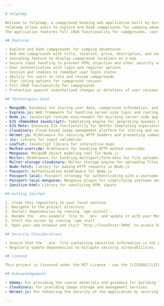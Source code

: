 ```yaml
---

# YelpCamp

Welcome to YelpCamp, a campground booking web application built by Suraj during a Udemy course!
YelpCamp allows users to explore and book campgrounds for camping adventures. 
The application features full CRUD functionality for campgrounds, user authentication, session management, campground reviews with star ratings, and integration with cloudinary for image storage.

## Features

- Explore and book campgrounds for camping adventures
- Add new campgrounds with title, location, price, description, and images
- Geocoding feature to display campground locations on a map
- Secure input handling to prevent HTML injection and other security vulnerabilities
- User authentication with login and register options
- Session and cookies to remember user login status
- Ability for users to rate and review campgrounds
- Star rating options for campground reviews
- Full CRUD functionality for campgrounds
- Protection against unauthorized changes or deletions of user reviews or campgrounds

## Technologies Used

- MongoDB: Database for storing user data, campground information, and reviews
- Express.js: Web framework for handling server-side logic and routing
- Node.js: JavaScript runtime environment for building server-side applications
- EJS (Embedded JavaScript): Templating engine for generating dynamic HTML content
- EJS Mate: Enhances EJS functionality for better templating experience
- Cloudinary: Cloud-based image management platform for storing and serving images
- Helmet.js: Middleware for securing HTTP headers and preventing common security vulnerabilities
- Joi: Library for input validation
- Leaflet: JavaScript library for interactive maps
- Method-override: Middleware for handling HTTP method overrides
- Mongoose: MongoDB object modeling tool for Node.js
- Multer: Middleware for handling multipart/form-data for file uploads
- Multer-storage-cloudinary: Multer storage engine for uploading files to Cloudinary
- Node-fetch: Library for making HTTP requests in Node.js
- Passport: Authentication middleware for Node.js
- Passport-local: Passport strategy for authenticating with a username and password
- Passport-local-mongoose: Mongoose plugin for simplifying username and password authentication
- Sanitize-html: Library for sanitizing HTML inputs

## Getting Started

1. Clone this repository to your local machine.
2. Navigate to the project directory.
3. Install dependencies by running `npm install`.
4. Rename the `.env.example` file to `.env` and update it with your MongoDB connection URI, Cloudinary credentials, Geoapify API key, and session secret key.
5. Start the server by running `npm start`.
6. Open your web browser and visit `http://localhost:3000` to access YelpCamp.

## Security Considerations

- Ensure that the `.env` file containing sensitive information is not pushed to public repositories for security reasons.
- Regularly update dependencies to mitigate security vulnerabilities.

## License

This project is licensed under the MIT License - see the [LICENSE](LICENSE) file for details.

## Acknowledgements

- Udemy: For providing the course materials and guidance for building YelpCamp.
- Cloudinary: For providing image storage and management services.
- Helmet.js: For enhancing the security of the application by securing HTTP headers.

---
```

